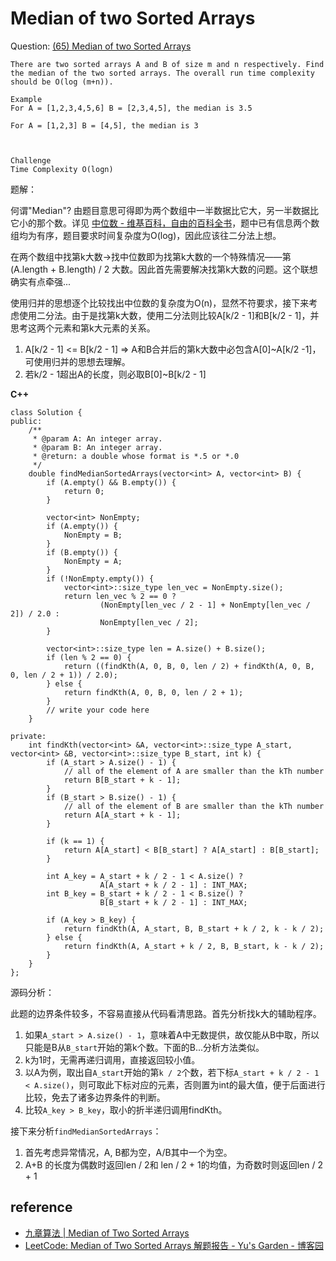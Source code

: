 # Median of two Sorted Arrays

Question: [(65) Median of two Sorted Arrays](http://www.lintcode.com/en/problem/median-of-two-sorted-arrays/)

```
There are two sorted arrays A and B of size m and n respectively. Find the median of the two sorted arrays. The overall run time complexity should be O(log (m+n)).

Example
For A = [1,2,3,4,5,6] B = [2,3,4,5], the median is 3.5

For A = [1,2,3] B = [4,5], the median is 3



Challenge
Time Complexity O(logn)
```

题解：

何谓"Median"? 由题目意思可得即为两个数组中一半数据比它大，另一半数据比它小的那个数。详见 [中位数 - 维基百科，自由的百科全书](http://zh.wikipedia.org/wiki/%E4%B8%AD%E4%BD%8D%E6%95%B8)，题中已有信息两个数组均为有序，题目要求时间复杂度为O(log)，因此应该往二分法上想。

在两个数组中找第k大数->找中位数即为找第k大数的一个特殊情况——第(A.length + B.length) / 2 大数。因此首先需要解决找第k大数的问题。这个联想确实有点牵强...

使用归并的思想逐个比较找出中位数的复杂度为O(n)，显然不符要求，接下来考虑使用二分法。由于是找第k大数，使用二分法则比较A[k/2 - 1]和B[k/2 - 1]，并思考这两个元素和第k大元素的关系。
1. A[k/2 - 1] <= B[k/2 - 1] => A和B合并后的第k大数中必包含A[0]~A[k/2  -1]，可使用归并的思想去理解。
2. 若k/2 - 1超出A的长度，则必取B[0]~B[k/2 - 1]

**C++**

```
class Solution {
public:
    /**
     * @param A: An integer array.
     * @param B: An integer array.
     * @return: a double whose format is *.5 or *.0
     */
    double findMedianSortedArrays(vector<int> A, vector<int> B) {
        if (A.empty() && B.empty()) {
            return 0;
        }

        vector<int> NonEmpty;
        if (A.empty()) {
            NonEmpty = B;
        }
        if (B.empty()) {
            NonEmpty = A;
        }
        if (!NonEmpty.empty()) {
            vector<int>::size_type len_vec = NonEmpty.size();
            return len_vec % 2 == 0 ?
                    (NonEmpty[len_vec / 2 - 1] + NonEmpty[len_vec / 2]) / 2.0 :
                    NonEmpty[len_vec / 2];
        }

        vector<int>::size_type len = A.size() + B.size();
        if (len % 2 == 0) {
            return ((findKth(A, 0, B, 0, len / 2) + findKth(A, 0, B, 0, len / 2 + 1)) / 2.0);
        } else {
            return findKth(A, 0, B, 0, len / 2 + 1);
        }
        // write your code here
    }

private:
    int findKth(vector<int> &A, vector<int>::size_type A_start, vector<int> &B, vector<int>::size_type B_start, int k) {
        if (A_start > A.size() - 1) {
            // all of the element of A are smaller than the kTh number
            return B[B_start + k - 1];
        }
        if (B_start > B.size() - 1) {
            // all of the element of B are smaller than the kTh number
            return A[A_start + k - 1];
        }

        if (k == 1) {
            return A[A_start] < B[B_start] ? A[A_start] : B[B_start];
        }

        int A_key = A_start + k / 2 - 1 < A.size() ?
                    A[A_start + k / 2 - 1] : INT_MAX;
        int B_key = B_start + k / 2 - 1 < B.size() ?
                    B[B_start + k / 2 - 1] : INT_MAX;

        if (A_key > B_key) {
            return findKth(A, A_start, B, B_start + k / 2, k - k / 2);
        } else {
            return findKth(A, A_start + k / 2, B, B_start, k - k / 2);
        }
    }
};
```

源码分析：

此题的边界条件较多，不容易直接从代码看清思路。首先分析找k大的辅助程序。

1. 如果`A_start > A.size() - 1`，意味着A中无数提供，故仅能从B中取，所以只能是B从`B_start`开始的第k个数。下面的B...分析方法类似。
2. k为1时，无需再递归调用，直接返回较小值。
3. 以A为例，取出自`A_start`开始的第`k / 2`个数，若下标`A_start + k / 2 - 1 < A.size()`，则可取此下标对应的元素，否则置为int的最大值，便于后面进行比较，免去了诸多边界条件的判断。
4. 比较`A_key > B_key`，取小的折半递归调用findKth。

接下来分析`findMedianSortedArrays`：

1. 首先考虑异常情况，A, B都为空，A/B其中一个为空。
2. A+B 的长度为偶数时返回len / 2和 len / 2 + 1的均值，为奇数时则返回len / 2 + 1

## reference

- [九章算法 | Median of Two Sorted Arrays](http://www.ninechapter.com/solutions/median-of-two-sorted-arrays/)
- [LeetCode: Median of Two Sorted Arrays 解题报告 - Yu's Garden - 博客园](http://www.cnblogs.com/yuzhangcmu/p/4138184.html)
